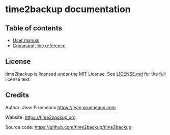 # time2backup documentation

## Table of contents
- [User manual](user_manual.md)
- [Command-line reference](command.md)

## License
time2backup is licensed under the MIT License. See [LICENSE.md](../LICENSE.md) for the full license text.

## Credits
Author: Jean Prunneaux https://jean.prunneaux.com

Website: https://time2backup.org

Source code: https://github.com/time2backup/time2backup
